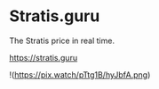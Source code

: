 # Stratis.guru
The Stratis price in real time.

https://stratis.guru

!(https://pix.watch/pTtg1B/hyJbfA.png)
